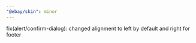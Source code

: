 ```yaml
---
"@ebay/skin": minor
---
```


fix(alert/confirm-dialog): changed alignment to left by default and right for footer
